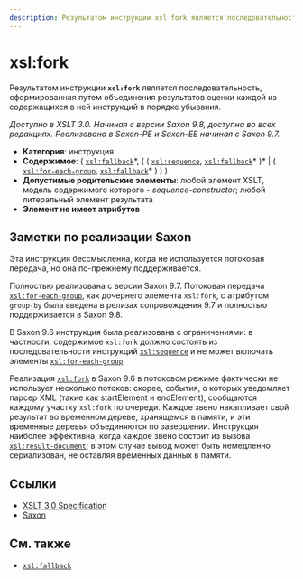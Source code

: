 ```yaml
---
description: Результатом инструкции xsl fork является последовательность, сформированная путем объединения результатов оценки каждой из содержащихся в ней инструкций в порядке убывания
---
```


# xsl:fork

Результатом инструкции **`xsl:fork`** является последовательность, сформированная путем объединения результатов оценки каждой из содержащихся в ней инструкций в порядке убывания.

_Доступно в XSLT 3.0. Начиная с версии Saxon 9.8, доступна во всех редакциях. Реализована в Saxon-PE и Saxon-EE начиная с Saxon 9.7._

-   **Категория**: инструкция
-   **Содержимое**: ( [`xsl:fallback`](xsl-fallback.md)\*, ( ( [`xsl:sequence`](xsl-sequence.md), [`xsl:fallback`](xsl-fallback.md)\* )\* | ( [`xsl:for-each-group`](xsl-for-each-group.md), [`xsl:fallback`](xsl-fallback.md)\* ) ) )
-   **Допустимые родительские элементы**: любой элемент XSLT, модель содержимого которого - _sequence-constructor_; любой литеральный элемент результата
-   **Элемент не имеет атрибутов**

## Заметки по реализации Saxon

Эта инструкция бессмысленна, когда не используется потоковая передача, но она по-прежнему поддерживается.

Полностью реализована с версии Saxon 9.7. Потоковая передача [`xsl:for-each-group`](xsl-for-each-group.md), как дочернего элемента `xsl:fork`, с атрибутом `group-by` была введена в релизах сопровождения 9.7 и полностью поддерживается в Saxon 9.8.

В Saxon 9.6 инструкция была реализована с ограничениями: в частности, содержимое `xsl:fork` должно состоять из последовательности инструкций [`xsl:sequence`](xsl-sequence.md) и не может включать элементы [`xsl:for-each-group`](xsl-for-each-group.md).

Реализация [`xsl:fork`](xsl-fork.md) в Saxon 9.6 в потоковом режиме фактически не использует несколько потоков: скорее, события, о которых уведомляет парсер XML (такие как startElement и endElement), сообщаются каждому участку `xsl:fork` по очереди. Каждое звено накапливает свой результат во временном дереве, хранящемся в памяти, и эти временные деревья объединяются по завершении. Инструкция наиболее эффективна, когда каждое звено состоит из вызова [`xsl:result-document`](xsl-result-document.md); в этом случае вывод может быть немедленно сериализован, не оставляя временных данных в памяти.

## Ссылки

-   [XSLT 3.0 Specification](http://www.w3.org/TR/xslt-30/#element-fork)
-   [Saxon](https://www.saxonica.com/html/documentation/xsl-elements/fork.html)

## См. также

-   [`xsl:fallback`](xsl-fallback.md)
